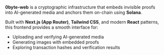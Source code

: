 **0byte-web** is a cryptographic infrastructure that embeds invisible proofs into AI-generated media and anchors them on-chain using **Solana**.

Built with **Next.js (App Router)**, **Tailwind CSS**, and modern **React** patterns, this frontend provides a smooth interface for:

- Uploading and verifying AI-generated media  
- Generating images with embedded proofs  
- Exploring transaction hashes and verification results